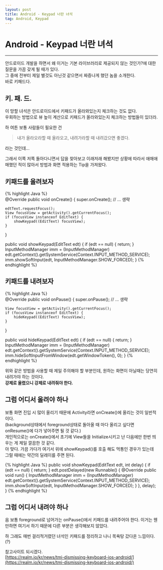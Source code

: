 ```yaml
---
layout: post
title: Android - Keypad 너란 녀석
tag: Android, Keypad
---
```


# Android - Keypad 너란 녀석

---

안드로이드 개발을 하면서 왜 이거는 기본 라이브러리로 제공되지 않는 것인가?에 대한 질문을 가끔 갖게 될 때가 있다.  
그 중에 전부터 제일 별것도 아닌것 같으면서 짜증나게 했던 놈을 소개한다.  
바로 키패드다.  

## 키. 패. 드.  

이 망할 녀석은 안드로이드에서 키패드가 올라와있는지 체크하는 것도 없다.  
우회하는 방법으로 뷰 높이 계산으로 키패드가 올라와있는지 체크하는 방법들이 있더라.  

하 여튼 보통 사람들이 필요한 건   

> 내가 올라오라할 때 올라오고, 내려가라할 때 내려갔으면 좋겠다.    

라는 것인데...  


그래서 이쪽 저쪽 돌아다니면서 답을 찾아보고 이래저래 해봤지만 상황에 따라서 애매애매했던 적이 많아서 방법과 화면 적용하는 Tip을 가져왔다.  


## 키패드를 올려보자  

{% highlight Java %}  
@Override
public void onCreate() {
    super.onCreate();
    // ... 생략

    edtText.requestFocus();
    View focusView = getActivity().getCurrentFocus();
    if (focusView instanceof EditText) {
        showKeypad((EditText) focusView);
    }
}

public void showKeypad(EditText edt) {
    if (edt == null) { return; }
    InputMethodManager imm = (InputMethodManager) edt.getContext().getSystemService(Context.INPUT_METHOD_SERVICE);
    imm.showSoftInput(edt, InputMethodManager.SHOW_FORCED);
}
{% endhighlight %}


## 키패드를 내려보자  

{% highlight Java %}  
@Override
public void onPause() {
    super.onPause();
    // ... 생략

    View focusView = getActivity().getCurrentFocus();
    if (focusView instanceof EditText) {
        hideKeypad((EditText) focusView);
    }
}

public void hideKeypad(EditText edt) {
    if (edt == null) { return; }
    InputMethodManager imm = (InputMethodManager) edt.getContext().getSystemService(Context.INPUT_METHOD_SERVICE);
    imm.hideSoftInputFromWindow(edt.getWindowToken(), 0);
}
{% endhighlight %}


위와 같은 방법을 사용할 때 제일 주의해야 할 부분인데, 원하는 화면이 아닐때는 당연히 내려가야 하는 것이다.  
**강제로 올렸으니 강제로 내려줘야 한다.**  

## 그럼 어디서 올려야 하나  
보통 화면 진입 시 많이 올리기 때문에 Activity라면 onCreate()에 올리는 것이 일반적이다.  
(background상태에서 foreground상태로 돌아올 때 마다 올리고 싶다면 onResume()에 다가 넣어주면 될 것 같다.)  
개인적으로는 onCreate()에서 초기에 View들을 Initialize시키고 난 다음에만 한번 띄우는 게 제일 깔끔한 것 같다.  
아 맞다. 가끔 가다가 여기서 위에 showKeypad()를 호출 해도 먹통인 경우가 있는데 그럴 때에는 약간의 딜레이를 주면 된다.   

{% highlight Java %}
public void showKeypad(EditText edt, int delay) {
    if (edt == null) { return; }
    edt.postDelayed(new Runnable() {
           @Override
           public void run() {
               InputMethodManager imm = (InputMethodManager) edt.getContext().getSystemService(Context.INPUT_METHOD_SERVICE);
               imm.showSoftInput(edt, InputMethodManager.SHOW_FORCED);
           }
       }, delay);
}
{% endhighlight %}

## 그럼 어디서 내려야 하나    
음 보통 foreground로 넘어가는 onPause()에서 키패드를 내려주어야 한다. 이거는 웬만하면 여기서 하기 때문에 다른 부분은 생각해보지 않았다.  

하 그래도 매번 걸리적거렸던 녀석인 키패드를 정리하고 나니 목욕탕 갔다온 느낌이다.(?)  

참고사이트 되시겠다.  
[https://realm.io/kr/news/tmi-dismissing-keyboard-ios-android/](https://realm.io/kr/news/tmi-dismissing-keyboard-ios-android/)  
